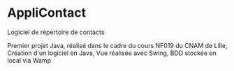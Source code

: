 # AppliContact
Logiciel de répertoire de contacts

Premier projet Java, réalisé dans le cadre du cours NF019 du CNAM de Lille,
Création d'un logiciel en Java, 
Vue réalisée avec Swing, 
BDD stockée en local via Wamp
